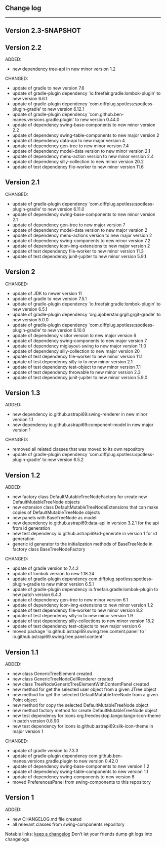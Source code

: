 ## Change log
----------------------

Version 2.3-SNAPSHOT
-------------



Version 2.2
-------------

ADDED:

- new dependency tree-api in new minor version 1.2

CHANGED:

- update of gradle to new version 7.6
- update of gradle-plugin dependency 'io.freefair.gradle:lombok-plugin' to new version 6.6.1
- update of gradle-plugin dependency 'com.diffplug.spotless:spotless-plugin-gradle' to new version 6.12.1
- update of gradle-plugin dependency 'com.github.ben-manes.versions.gradle.plugin' to new version 0.44.0
- update of dependency swing-base-components to new minor version 2.2
- update of dependency swing-table-components to new major version 2
- update of dependency data-api to new major version 4
- update of dependency gen-tree to new minor version 7.4
- update of dependency model-data version to new minor version 2.1
- update of dependency menu-action version to new minor version 2.4
- update of dependency silly-collection to new minor version 20.2
- update of test dependency file-worker to new minor version 11.6



Version 2.1
-------------

CHANGED:

- update of gradle-plugin dependency 'com.diffplug.spotless:spotless-plugin-gradle' to new version 6.11.0
- update of dependency swing-base-components to new minor version 2.1
- update of dependency gen-tree to new major version 7
- update of dependency model-data version to new major version 2
- update of dependency menu-actions version to new major version 2
- update of dependency swing-components to new minor version 7.2
- update of dependency icon-img-extensions to new major version 2
- update of test dependency file-worker to new minor version 11.3
- update of test dependency junit-jupiter to new minor version 5.9.1

Version 2
-------------

CHANGED:

- update of JDK to newer version 11
- update of gradle to new version 7.5.1
- update of gradle-plugin dependency 'io.freefair.gradle:lombok-plugin' to new version 6.5.1
- update of gradle-plugin dependency 'org.ajoberstar.grgit:grgit-gradle' to new version 5.0.0
- update of gradle-plugin dependency 'com.diffplug.spotless:spotless-plugin-gradle' to new version 6.10.0
- update of dependency visitor version to new major version 6
- update of dependency swing-components to new major version 7
- update of dependency miglayout-swing to new major version 11.0
- update of dependency silly-collection to new major version 20
- update of test dependency file-worker to new minor version 11.1
- update of test dependency silly-io to new minor version 2.1
- update of test dependency test-object to new minor version 7.1
- update of test dependency throwable to new minor version 2.3
- update of test dependency junit-jupiter to new minor version 5.9.0

Version 1.3
-------------

ADDED:

- new dependency io.github.astrapi69:swing-renderer in new minor version 1.1
- new dependency io.github.astrapi69:component-model in new major version 1

CHANGED:

- removed all related classes that was moved to its own repository
- update of gradle-plugin dependency 'com.diffplug.spotless:spotless-plugin-gradle' to new version 6.5.2

Version 1.2
-------------

ADDED:

- new factory class DefaultMutableTreeNodeFactory for create new DefaultMutableTreeNode objects
- new extension class DefaultMutableTreeNodeExtensions that can make copies of
  DefaultMutableTreeNode objects
- new panels with BaseTreeNode as model
- new dependency io.github.astrapi69:data-api in version 3.2.1 for the api from id generation
- new test dependency io.github.astrapi69:id-generate in version 1 for id generation
- generic id generator to the initialization methods of BaseTreeNode in factory class
  BaseTreeNodeFactory

CHANGED:

- update of gradle version to 7.4.2
- update of lombok version to new 1.18.24
- update of gradle-plugin dependency com.diffplug.spotless:spotless-plugin-gradle to new minor
  version 6.5.1
- update of gradle-plugin dependency io.freefair.gradle:lombok-plugin to new patch version 6.4.3
- update of dependency gen-tree to new minor version 6.1
- update of dependency icon-img-extensions to new minor version 1.2
- update of test dependency file-worker to new minor version 8.2
- update of test dependency silly-io to new minor version 1.9
- update of test dependency silly-collections to new minor version 18.2
- update of test dependency test-objects to new major version 6
- moved package 'io.github.astrapi69.swing.tree.content.panel' to '
  io.github.astrapi69.swing.tree.panel.content'

Version 1.1
-------------

ADDED:

- new class GenericTreeElement created
- new class GenericTreeNodeCellRenderer created
- new class TreeNodeGenericTreeElementWithContentPanel created
- new method for get the selected user object from a given JTree object
- new method for get the selected DefaultMutableTreeNode from a given Point object
- new method for copy the selected DefaultMutableTreeNode object
- new method factory method for create DefaultMutableTreeNode object
- new test dependency for icons org.freedesktop.tango:tango-icon-theme in patch version 0.8.90
- new test dependency for icons io.github.astrapi69:silk-icon-theme in major version 1

CHANGED:

- update of gradle version to 7.3.3
- update of gradle-plugin dependency com.github.ben-manes.versions.gradle.plugin to new version
  0.42.0
- update of dependency swing-base-components to new version 1.2
- update of dependency swing-table-components to new version 1.1
- update of dependency swing-components to new version 6
- moved PreferencesPanel from swing-components to this repository

Version 1
-------------

ADDED:

- new CHANGELOG.md file created
- all relevant classes from swing-components repository

Notable links:
[keep a changelog](http://keepachangelog.com/en/1.0.0/) Don’t let your friends dump git logs into
changelogs
